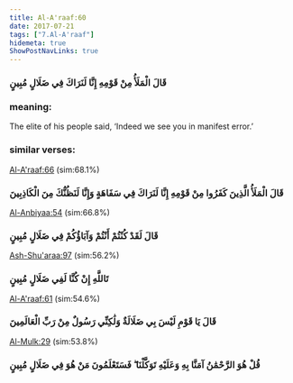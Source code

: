 ```yaml
---
title: Al-A'raaf:60
date: 2017-07-21
tags: ["7.Al-A'raaf"]
hidemeta: true 
ShowPostNavLinks: true 
---
```

### قَالَ الْمَلَأُ مِنْ قَوْمِهِ إِنَّا لَنَرَاكَ فِي ضَلَالٍ مُبِينٍ
### meaning: 
The elite of his people said, ‘Indeed we see you in manifest error.’
### similar verses: 

[Al-A'raaf:66](/7/66) (sim:68.1%)

### قَالَ الْمَلَأُ الَّذِينَ كَفَرُوا مِنْ قَوْمِهِ إِنَّا لَنَرَاكَ فِي سَفَاهَةٍ وَإِنَّا لَنَظُنُّكَ مِنَ الْكَاذِبِينَ

[Al-Anbiyaa:54](/21/54) (sim:66.8%)

### قَالَ لَقَدْ كُنْتُمْ أَنْتُمْ وَآبَاؤُكُمْ فِي ضَلَالٍ مُبِينٍ

[Ash-Shu'araa:97](/26/97) (sim:56.2%)

### تَاللَّهِ إِنْ كُنَّا لَفِي ضَلَالٍ مُبِينٍ

[Al-A'raaf:61](/7/61) (sim:54.6%)

### قَالَ يَا قَوْمِ لَيْسَ بِي ضَلَالَةٌ وَلَٰكِنِّي رَسُولٌ مِنْ رَبِّ الْعَالَمِينَ

[Al-Mulk:29](/67/29) (sim:53.8%)

### قُلْ هُوَ الرَّحْمَٰنُ آمَنَّا بِهِ وَعَلَيْهِ تَوَكَّلْنَا ۖ فَسَتَعْلَمُونَ مَنْ هُوَ فِي ضَلَالٍ مُبِينٍ
